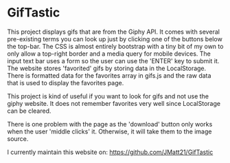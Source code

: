 # GifTastic

This project displays gifs that are from the Giphy API. It comes with several pre-existing terms you can look up just by clicking one of the buttons below the top-bar. The CSS is almost entirely bootstrap with a tiny bit of my own to only allow a top-right border and a media query for mobile devices. The input text bar uses a form so the user can use the 'ENTER' key to submit it. The website stores 'favorited' gifs by storing data in the LocalStorage. There is formatted data for the favorites array in gifs.js and the raw data that is used to display the favorites page. 

This project is kind of useful if you want to look for gifs and not use the giphy website. It does not remember favorites very well since LocalStorage can be cleared. 

There is one problem with the page as the 'download' button only works when the user 'middle clicks' it. Otherwise, it will take them to the image source.

I currently maintain this website on: https://github.com/JMatt21/GifTastic